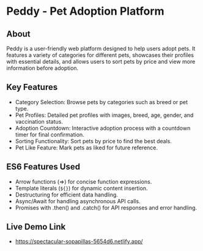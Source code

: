 # Peddy - Pet Adoption Platform

## About
Peddy is a user-friendly web platform designed to help users adopt pets. It features a variety of categories for different pets, showcases their profiles with essential details, and allows users to sort pets by price and view more information before adoption.

## Key Features
* Category Selection: Browse pets by categories such as breed or pet type.
* Pet Profiles: Detailed pet profiles with images, breed, age, gender, and vaccination status.
* Adoption Countdown: Interactive adoption process with a countdown timer for final confirmation.
* Sorting Functionality: Sort pets by price to find the best deals.
* Pet Like Feature: Mark pets as liked for future reference.

## ES6 Features Used
* Arrow functions (=>) for concise function expressions.
* Template literals (`${}`) for dynamic content insertion.
* Destructuring for efficient data handling.
* Async/Await for handling asynchronous API calls.
* Promises with .then() and .catch() for API responses and error handling.

## Live Demo Link
* https://spectacular-sopapillas-5654d6.netlify.app/
